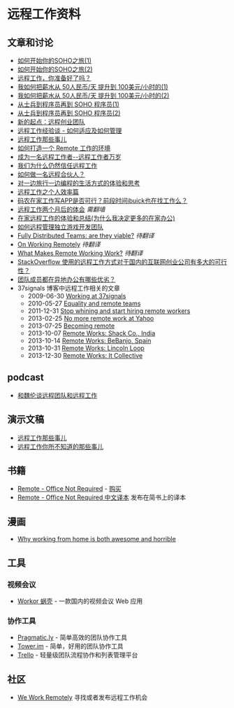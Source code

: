 远程工作资料
================

文章和讨论
-------------

 - [如何开始你的SOHO之旅(1)](http://terrytai.com/how-to-begin-soho-1/)
 - [如何开始你的SOHO之旅(2)](http://terrytai.com/how-to-begin-soho-2/)
 - [远程工作，你准备好了吗？](http://www.csdn.net/article/2013-12-19/2817858)
 - [我如何把薪水从 50人民币/天 提升到 100美元/小时的(1)](http://terrytai.com/salary-from-50rmb-to-100usd)
 - [我如何把薪水从 50人民币/天 提升到 100美元/小时的(2)](http://terrytai.com/salary-from-50rmb-to-100usd-2/)
 - [从士兵到程序员再到 SOHO 程序员(1)](http://blog.huhao.name/blog/2013/09/14/become-a-freelancer/)
 - [从士兵到程序员再到 SOHO 程序员(2)](http://blog.huhao.name/blog/2013/12/13/become-a-freelancer-2/)
 - [新的起点：远程创业团队](http://yangzhuoyu.com/first-month-in-pragmatic-ly/)
 - [远程工作经验谈 - 如何适应及如何管理](http://yedingding.com/2013/07/24/remote-team-the-things-you-should-know.html)
 - [远程工作那些事儿](http://wangyaodi.com/2013/07/20/remote-working.html)
 - [如何打造一个 Remote 工作的环境](http://smalltalk.xdite.net/posts/73953-how-to-create-a-remote-environment)
 - [成为一名远程工作者--远程工作者万岁](http://blogs.msdn.com/b/scott_hanselman/archive/2013/02/28/10398083.aspx)
 - [我们为什么仍然信任远程工作](http://www.oschina.net/translate/why-we-still-believe-in-working-remotely)
 - [如何做一名远程合伙人？](http://www.36kr.com/p/205768.html)
 - [对一边旅行一边编程的生活方式的体验和思考](http://www.aqee.net/how-i-thought-i-wanted-to-become-a-digital-nomad/)
 - [远程工作之个人效率篇](http://beenhero.com/improve-remote-work-productivity/)
 - [码农在家工作写APP是否可行？前段时间ibuick也在找工作么？](http://tiny4cocoa.com/thread/show/1091/)
 - [远程工作两个月后的体会](http://t1constantine.blogspot.com/2013/11/blog-post_26.html?spref=tw) *需翻墙*
 - [在家远程工作的体验和总结(为什么我决定更多的在家办公)](http://www.aqee.net/why-i-decided-to-spend-more-time-working-from-home/)
 - [如何远程管理独立游戏开发团队](http://www.cocoachina.com/gamedev/2013/1211/7516.html)
 - [Fully Distributed Teams: are they viable?](http://www.pixelmonkey.org/2012/05/14/distributed-teams) *待翻译*
 - [On Working Remotely](http://www.codinghorror.com/blog/2010/05/on-working-remotely.html) *待翻译* 
 - [What Makes Remote Working Work?](https://netguru.co/blog/posts/what-makes-remote-working-work) *待翻译*
 - [StackOverflow 使用的远程工作方式对于国内的互联网创业公司有多大的可行性？](http://www.zhihu.com/question/20759108)
 - [团队成员都在异地办公有哪些优劣？](http://www.zhihu.com/question/20011303/answer/18049612)
 - 37signals 博客中远程工作相关的文章
    * 2009-06-30 [Working at 37signals](http://37signals.com/svn/posts/1785-working-at-37signals)
    * 2010-05-27 [Equality and remote teams](http://37signals.com/svn/posts/2360-equality-and-remote-teams)
    * 2011-12-31 [Stop whining and start hiring remote workers](http://37signals.com/svn/posts/3064-stop-whining-and-start-hiring-remote-workers)
    * 2013-02-25 [No more remote work at Yahoo](http://37signals.com/svn/posts/3453-no-more-remote-work-at-yahoo)
    * 2013-07-25 [Becoming remote](http://37signals.com/svn/posts/3590-becoming-remote)
    * 2013-10-07 [Remote Works: Shack Co., India](http://37signals.com/svn/posts/3649-remote-works-shack-co-india)
    * 2013-10-14 [Remote Works: BeBanjo, Spain](http://37signals.com/svn/posts/3651-remote-works-bebanjo-spain)
    * 2013-10-31 [Remote Works: Lincoln Loop](http://37signals.com/svn/posts/3652-remote-works-lincoln-loop)
    * 2013-12-30 [Remote Works: It Collective](http://37signals.com/svn/posts/3656-remote-works-it-collective)


podcast
------------

 - [和魏伦谈远程团队和远程工作](http://teahour.fm/2013/10/21/talking-remote-work-with-allen-wei.html)
 
演示文稿
------------

 - [远程工作那些事儿](https://speakerdeck.com/yorzi/yuan-cheng-gong-zuo-na-xie-shi-er)
 - [远程工作你所不知道的那些事儿](http://vdisk.weibo.com/s/zby-x0TZj2PEy/1378093426)

书籍
------------

 - [Remote - Office Not Required](http://37signals.com/remote) - [购买](http://www.amazon.com/Remote-Office-Not-Required/dp/0804137501)
 - [Remote - Office Not Required 中文译本](http://jianshu.io/notebooks/41672/list) 发布在简书上的译本

漫画
------------

 - [Why working from home is both awesome and horrible](http://theoatmeal.com/comics/working_home)


工具
----------

### 视频会议

 - [Workor 蜗壳](http://workor.com/) - 一款国内的视频会议 Web 应用

### 协作工具

 - [Pragmatic.ly](https://pragmatic.ly/) - 简单高效的团队协作工具
 - [Tower.im](https://tower.im/) - 简单，好用的团队协作工具
 - [Trello](https://trello.com/) - 轻量级团队流程协作和列表管理平台

社区
----------

 - [We Work Remotely](https://weworkremotely.com/) 寻找或者发布远程工作机会
